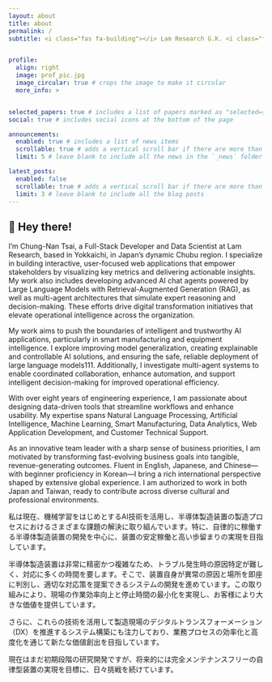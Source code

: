 ```yaml
---
layout: about
title: about
permalink: /
subtitle: <i class="fas fa-building"></i> Lam Research G.K. <i class="fas fa-map-marker-alt"></i> Yokkaichi, Mie Prefecture, Japan 🇯🇵


profile:
  align: right
  image: prof_pic.jpg
  image_circular: true # crops the image to make it circular
  more_info: >


selected_papers: true # includes a list of papers marked as "selected={true}"
social: true # includes social icons at the bottom of the page

announcements:
  enabled: true # includes a list of news items
  scrollable: true # adds a vertical scroll bar if there are more than 3 news items
  limit: 5 # leave blank to include all the news in the `_news` folder

latest_posts:
  enabled: false
  scrollable: true # adds a vertical scroll bar if there are more than 3 new posts items
  limit: 3 # leave blank to include all the blog posts
---
```

## 👋 Hey there!
 
I’m Chung-Nan Tsai, a Full-Stack Developer and Data Scientist at Lam Research, based in Yokkaichi, in Japan’s dynamic Chubu region. I specialize in building interactive, user-focused web applications that empower stakeholders by visualizing key metrics and delivering actionable insights. My work also includes developing advanced AI chat agents powered by Large Language Models with Retrieval-Augmented Generation (RAG), as well as multi-agent architectures that simulate expert reasoning and decision-making. These efforts drive digital transformation initiatives that elevate operational intelligence across the organization.

My work aims to push the boundaries of intelligent and trustworthy AI applications, particularly in smart manufacturing and equipment intelligence. I explore improving model generalization, creating explainable and controllable AI solutions, and ensuring the safe, reliable deployment of large language models111. Additionally, I investigate multi-agent systems to enable coordinated collaboration, enhance automation, and support intelligent decision-making for improved operational efficiency.

With over eight years of engineering experience, I am passionate about designing data-driven tools that streamline workflows and enhance usability. My expertise spans Natural Language Processing, Artificial Intelligence, Machine Learning, Smart Manufacturing, Data Analytics, Web Application Development, and Customer Technical Support.

As an innovative team leader with a sharp sense of business priorities, I am motivated by transforming fast-evolving business goals into tangible, revenue-generating outcomes. Fluent in English, Japanese, and Chinese—with beginner proficiency in Korean—I bring a rich international perspective shaped by extensive global experience. I am authorized to work in both Japan and Taiwan, ready to contribute across diverse cultural and professional environments.

私は現在、機械学習をはじめとするAI技術を活用し、半導体製造装置の製造プロセスにおけるさまざまな課題の解決に取り組んでいます。特に、自律的に稼働する半導体製造装置の開発を中心に、装置の安定稼働と高い歩留まりの実現を目指しています。

半導体製造装置は非常に精密かつ複雑なため、トラブル発生時の原因特定が難しく、対応に多くの時間を要します。そこで、装置自身が異常の原因と場所を即座に判別し、適切な対応策を提案できるシステムの開発を進めています。この取り組みにより、現場の作業効率向上と停止時間の最小化を実現し、お客様により大きな価値を提供しています。

さらに、これらの技術を活用して製造現場のデジタルトランスフォーメーション（DX）を推進するシステム構築にも注力しており、業務プロセスの効率化と高度化を通じて新たな価値創出を目指しています。

現在はまだ初期段階の研究開発ですが、将来的には完全メンテナンスフリーの自律型装置の実現を目標に、日々挑戦を続けています。
